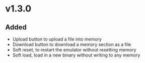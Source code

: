 <!--

Add new features here, everything will be added at the end to the changelog when a new release is made

# vX.X.X
## Added

## Changed

## Deleted

-->

# v1.3.0

## Added
- Upload button to upload a file into memory
- Download button to download a memory section as a file
- Soft reset, to restart the emulator without resetting memory
- Soft load, load in a new binary without writing to any memory
